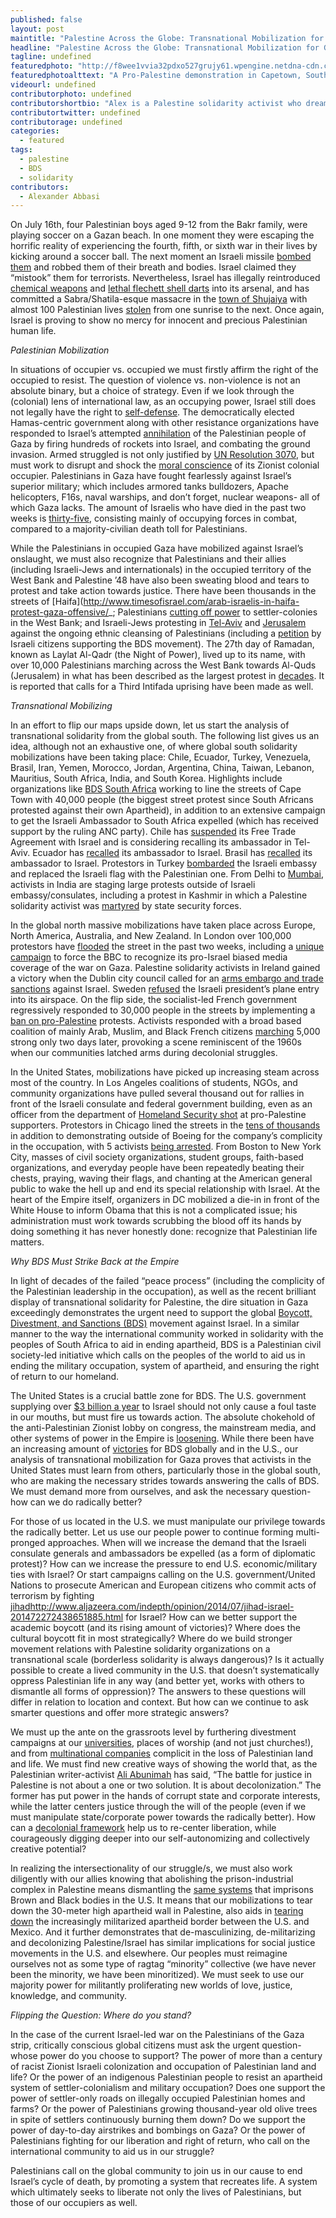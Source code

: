 ```yaml
---
published: false
layout: post
maintitle: "Palestine Across the Globe: Transnational Mobilization for Gaza and BDS - {Young}ist"
headline: "Palestine Across the Globe: Transnational Mobilization for Gaza and BDS"
tagline: undefined
featuredphoto: "http://f8wee1vvia32pdxo527grujy61.wpengine.netdna-cdn.com/wp-content/uploads/2014/07/10500470_746829322025414_5126814393309425572_n-580x386.jpg"
featuredphotoalttext: "A Pro-Palestine demonstration in Capetown, South Africa"
videourl: undefined
contributorphoto: undefined
contributorshortbio: "Alex is a Palestine solidarity activist who dreams of a map without borders."
contributortwitter: undefined
contributorage: undefined
categories: 
  - featured
tags: 
  - palestine
  - BDS
  - solidarity
contributors: 
  - Alexander Abbasi
---
```


On July 16th, four Palestinian boys aged 9-12 from the Bakr family, were playing soccer on a Gazan beach. In one moment they were escaping the horrific reality of experiencing the fourth, fifth, or sixth war in their lives by kicking around a soccer ball. The next moment an Israeli missile [bombed them](http://online.wsj.com/articles/palestinians-mourn-four-boys-killed-on-gaza-beach-by-israel-missiles-1405616076) and robbed them of their breath and bodies. Israel claimed they “mistook” them for terrorists. Nevertheless, Israel has illegally reintroduced [chemical weapons](https://www.middleeastmonitor.com/news/middle-east/12881-medical-sources-israel-using-unfamiliar-toxic-gas-against-palestinians-in-gaza) and [lethal flechett shell darts](http://www.theguardian.com/world/2014/jul/20/israel-using-flechette-shells-in-gaza) into its arsenal, and has committed a Sabra/Shatila-esque massacre in the [town of Shujaiya](http://electronicintifada.net/blogs/ali-abunimah/massacre-shujaiya-dozens-killed-israel-shells-eastern-gaza-city-photos) with almost 100 Palestinian lives [stolen](http://www.thenation.com/article/180728/massacre-shejaiya) from one sunrise to the next. Once again, Israel is proving to show no mercy for innocent and precious Palestinian human life.


*Palestinian Mobilization*

In situations of occupier vs. occupied we must firstly affirm the right of the occupied to resist. The question of violence vs. non-violence is not an absolute binary, but a choice of strategy. Even if we look through the (colonial) lens of international law, as an occupying power, Israel still does not legally have the right to [self-defense](http://www.jadaliyya.com/pages/index/8799/no-israel-does-not-have-the-right-to-self-defense-). The democratically elected Hamas-centric government along with other resistance organizations have responded to Israel’s attempted [annihilation](http://electronicintifada.net/blogs/ali-abunimah/expel-palestinians-populate-gaza-jews-says-knesset-deputy-speaker) of the Palestinian people of Gaza by firing hundreds of rockets into Israel, and combating the ground invasion. Armed struggled is not only justified by [UN Resolution 3070](http://unispal.un.org/UNISPAL.NSF/0/439B978DA862DB9C85256CDA005CB3E3), but must work to disrupt and shock the [moral conscience](https://opendemocracy.net/arab-awakening/rana-baker/rejecting-victimhood-case-for-palestinian-resistance) of its Zionist colonial occupier. Palestinians in Gaza have fought fearlessly against Israel’s superior military; which includes armored tanks bulldozers, Apache helicopters, F16s, naval warships, and don’t forget, nuclear weapons- all of which Gaza lacks. The amount of Israelis who have died in the past two weeks is [thirty-five](http://www.middleeasteye.net/news/health-facilities-hit-israels-gaza-attacks-death-toll-rises-over-640-129158985), consisting mainly of occupying forces in combat, compared to a majority-civilian death toll for Palestinians.

While the Palestinians in occupied Gaza have mobilized against Israel’s onslaught, we must also recognize that Palestinians and their allies (including Israeli-Jews and internationals) in the occupied territory of the West Bank and Palestine ’48 have also been sweating blood and tears to protest and take action towards justice. There have been thousands in the streets of [Haifa](http://www.timesofisrael.com/arab-israelis-in-haifa-protest-gaza-offensive/_; Palestinians [cutting off power](https://www.facebook.com/SavePalestinefromtheIsraelioccupation/posts/10152578096395421) to settler-colonies in the West Bank; and Israeli-Jews protesting in [Tel-Aviv](http://www.jpost.com/Operation-Protective-Edge/Hundreds-gather-to-protest-Gaza-offensive-in-central-Tel-Aviv-and-Haifa-363484) and [Jerusalem](http://countercurrentnews.com/2014/07/pro-peace-protests-are-sweeping-israel-right-now-and-israeli-jdl-fascists-are-freaking-out/) against the ongoing ethnic cleansing of Palestinians (including a [petition](http://www.change.org/en-GB/petitions/stop-israeli-apartheid-boycott-embargo-and-indictments-now-%D7%97%D7%A8%D7%9D-%D7%90%D7%9E%D7%91%D7%A8%D7%92%D7%95-%D7%A0%D7%A9%D7%A7-%D7%95%D7%94%D7%A2%D7%9E%D7%93%D7%94-%D7%9C%D7%93%D7%99%D7%9F-%D7%A9%D7%9C-%D7%A4%D7%95%D7%A9%D7%A2%D7%99-%D7%9E%D7%9C%D7%97%D7%9E%D7%94-%D7%99%D7%A9%D7%A8%D7%90%D7%9C%D7%99%D7%9D-%D7%A2%D7%9B%D7%A9%D7%99%D7%95) by Israeli citizens supporting the BDS movement). The 27th day of Ramadan, known as Laylat Al-Qadr (the Night of Power), lived up to its name, with over 10,000 Palestinians marching across the West Bank towards Al-Quds (Jerusalem) in what has been described as the largest protest in [decades](http://972mag.com/the-largest-west-bank-protest-in-decades/94280/). It is reported that calls for a Third Intifada uprising have been made as well.


*Transnational Mobilizing*

In an effort to flip our maps upside down, let us start the analysis of transnational solidarity from the global south. The following list gives us an idea, although not an exhaustive one, of where global south solidarity mobilizations have been taking place: Chile, Ecuador, Turkey, Venezuela, Brasil, Iran, Yemen, Morocco, Jordan, Argentina, China, Taiwan, Lebanon, Mauritius, South Africa, India, and South Korea. Highlights include organizations like [BDS South Africa](https://www.facebook.com/bdssouthafrica) working to line the streets of Cape Town with 40,000 people (the biggest street protest since South Africans protested against their own Apartheid), in addition to an extensive campaign to get the Israeli Ambassador to South Africa expelled (which has received support by the ruling ANC party). Chile has [suspended](http://www.worldbulletin.net/world/140840/chile-to-suspend-trade-talks-with-israel-over-gaza-bombing) its Free Trade Agreement with Israel and is considering recalling its ambassador in Tel-Aviv. Ecuador has [recalled](http://www.imemc.org/article/68570) its ambassador to Israel. Brasil has [recalled](http://www.haaretz.com/news/diplomacy-defense/1.606979) its ambassador to Israel. Protestors in Turkey [bombarded](http://www.independent.co.uk/news/world/middle-east/israelgaza-conflict-turkish-protesters-raise-palestinian-flag-outside-israeli-consulate-in-istanbul-9614041.html) the Israeli embassy and replaced the Israeli flag with the Palestinian one. From Delhi to [Mumbai](http://www.irna.ir/en/News/81237734/Politic/India_witnesses_massive_protests_against_Israeli_attack_on_Gaza__Report), activists in India are staging large protests outside of Israeli embassy/consulates, including a protest in Kashmir in which a Palestine solidarity activist was [martyred](http://www.thekashmirwalla.com/2014/07/gaza-protests-youth-shot-dead-in-kashmir/) by state security forces.

In the global north massive mobilizations have taken place across Europe, North America, Australia, and New Zealand. In London over 100,000 protestors have [flooded](http://www.channel4.com/news/gaza-protests-thousands-attend-pro-palestinian-london-demo) the street in the past two weeks, including a [unique campaign](http://electronicintifada.net/blogs/amena-saleem/protesters-force-bbc-confront-its-pro-israel-bias) to force the BBC to recognize its pro-Israel biased media coverage of the war on Gaza. Palestine solidarity activists in Ireland gained a victory when the Dublin city council called for an [arms embargo and trade sanctions](http://electronicintifada.net/blogs/asa-winstanley/dublin-city-council-calls-israel-sanctions) against Israel. Sweden [refused](https://www.middleeastmonitor.com/news/europe/11451-sweden-refuses-israeli-presidents-plane-entry-into-its-airspace) the Israeli president’s plane entry into its airspace. On the flip side, the socialist-led French government regressively responded to 30,000 people in the streets by implementing a [ban on pro-Palestine](http://rt.com/news/173412-france-palestinian-israel-protest/) protests. Activists responded with a broad based coalition of mainly Arab, Muslim, and Black French citizens [marching](http://america.aljazeera.com/articles/2014/7/19/paris-gaza-police.html) 5,000 strong only two days later, provoking a scene reminiscent of the 1960s when our communities latched arms during decolonial struggles.

In the United States, mobilizations have picked up increasing steam across most of the country. In Los Angeles coalitions of students, NGOs, and community organizations have pulled several thousand out for rallies in front of the Israeli consulate and federal government building, even as an officer from the department of [Homeland Security shot](http://www.latimes.com/local/lanow/la-me-ln-israel-gaza-protest-federal-agent-20140714-story.html) at pro-Palestine supporters. Protestors in Chicago lined the streets in the [tens of thousands](http://www.fightbacknews.org/2014/7/20/10000-fill-streets-chicago-protesting-israel-s-assault-gaza) in addition to demonstrating outside of Boeing for the company’s complicity in the occupation, with 5 activists [being arrested](http://abc7chicago.com/news/5-arrested-at-boeing-headquarters-protest-amid-gaza-conflict/193188/). From Boston to New York City, masses of civil society organizations, student groups, faith-based organizations, and everyday people have been repeatedly beating their chests, praying, waving their flags, and chanting at the American general public to wake the hell up and end its special relationship with Israel. At the heart of the Empire itself, organizers in DC mobilized a die-in in front of the White House to inform Obama that this is not a complicated issue; his administration must work towards scrubbing the blood off its hands by doing something it has never honestly done: recognize that Palestinian life matters.


*Why BDS Must Strike Back at the Empire*

In light of decades of the failed “peace process” (including the complicity of the Palestinian leadership in the occupation), as well as the recent brilliant display of transnational solidarity for Palestine, the dire situation in Gaza exceedingly demonstrates the urgent need to support the global [Boycott, Divestment, and Sanctions (BDS)](http://www.bdsmovement.net/bdsintro) movement against Israel. In a similar manner to the way the international community worked in solidarity with the peoples of South Africa to aid in ending apartheid, BDS is a Palestinian civil society-led initiative which calls on the peoples of the world to aid us in ending the military occupation, system of apartheid, and ensuring the right of return to our homeland.

The United States is a crucial battle zone for BDS. The U.S. government supplying over [$3 billion a year](http://fas.org/sgp/crs/mideast/RL33222.pdf) to Israel should not only cause a foul taste in our mouths, but must fire us towards action. The absolute chokehold of the anti-Palestinian Zionist lobby on congress, the mainstream media, and other systems of power in the Empire is [loosening](http://mondoweiss.net/2014/07/israel-alienating-mainstream.html). While there been have an increasing amount of [victories](http://www.bdsmovement.net/victories) for BDS globally and in the U.S., our analysis of transnational mobilization for Gaza proves that activists in the United States must learn from others, particularly those in the global south, who are making the necessary strides towards answering the calls of BDS. We must demand more from ourselves, and ask the necessary question- how can we do radically better?

For those of us located in the U.S. we must manipulate our privilege towards the radically better. Let us use our people power to continue forming multi-pronged approaches. When will we increase the demand that the Israeli consulate generals and ambassadors be expelled (as a form of diplomatic protest)? How can we increase the pressure to end U.S. economic/military ties with Israel? Or start campaigns calling on the U.S. government/United Nations to prosecute American and European citizens who commit acts of terrorism by fighting [jihad]()http://www.aljazeera.com/indepth/opinion/2014/07/jihad-israel-201472272438651885.html for Israel? How can we better support the academic boycott (and its rising amount of victories)? Where does the cultural boycott fit in most strategically? Where do we build stronger movement relations with Palestine solidarity organizations on a transnational scale (borderless solidarity is always dangerous)? Is it actually possible to create a lived community in the U.S. that doesn’t systematically oppress Palestinian life in any way (and better yet, works with others to dismantle all forms of oppression)? The answers to these questions will differ in relation to location and context. But how can we continue to ask smarter questions and offer more strategic answers?

We must up the ante on the grassroots level by furthering divestment campaigns at our [universities](http://en.wikipedia.org/wiki/Disinvestment_from_Israel), places of worship (and not just churches!), and from [multinational companies](https://wedivest.org/companies) complicit in the loss of Palestinian land and life. We must find new creative ways of showing the world that, as the Palestinian writer-activist [Ali Abunimah](http://www.haymarketbooks.org/pb/The-Battle-for-Justice-in-Palestine) has said, “The battle for justice in Palestine is not about a one or two solution. It is about decolonization.” The former has put power in the hands of corrupt state and corporate interests, while the latter centers justice through the will of the people (even if we must manipulate state/corporate power towards the radically better). How can a [decolonial framework](http://www.okcir.com/Articles%20VII%202/Grosfoguel-FM.pdf) help us to re-center liberation, while courageously digging deeper into our self-autonomizing and collectively creative potential?

In realizing the intersectionality of our struggle/s, we must also work diligently with our allies knowing that abolishing the prison-industrial complex in Palestine means dismantling the [same systems](http://waronwant.org/component/content/article/18046) that imprisons Brown and Black bodies in the U.S. It means that our mobilizations to tear down the 30-meter high apartheid wall in Palestine, also aids in [tearing down](http://mondoweiss.net/2010/05/the-palestine-mexico-border.html) the increasingly militarized apartheid border between the U.S. and Mexico. And it further demonstrates that de-masculinizing, de-militarizing and decolonizing Palestine/Israel has similar implications for social justice movements in the U.S. and elsewhere. Our peoples must reimagine ourselves not as some type of ragtag “minority” collective (we have never been the minority, we have been minoritized). We must seek to use our majority power for militantly proliferating new worlds of love, justice, knowledge, and community.


*Flipping the Question: Where do you stand?*  

In the case of the current Israel-led war on the Palestinians of the Gaza strip, critically conscious global citizens must ask the urgent question- whose power do you choose to support? The power of more than a century of racist Zionist Israeli colonization and occupation of Palestinian land and life? Or the power of an indigenous Palestinian people to resist an apartheid system of settler-colonialism and military occupation? Does one support the power of settler-only roads on illegally occupied Palestinian homes and farms? Or the power of Palestinians growing thousand-year old olive trees in spite of settlers continuously burning them down? Do we support the power of day-to-day airstrikes and bombings on Gaza? Or the power of Palestinians fighting for our liberation and right of return, who call on the international community to aid us in our struggle?

Palestinians call on the global community to join us in our cause to end Israel’s cycle of death, by promoting a system that recreates life. A system which ultimately seeks to liberate not only the lives of Palestinians, but those of our occupiers as well.


